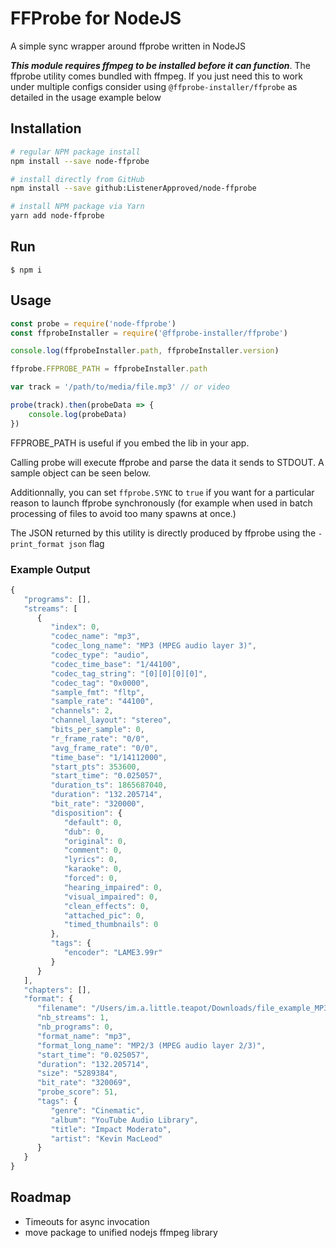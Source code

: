 # FFProbe for NodeJS

A simple sync wrapper around ffprobe written in NodeJS

***This module requires ffmpeg to be installed before it can function***.  The ffprobe utility comes bundled with ffmpeg.  If you just need this to work under multiple configs consider using `@ffprobe-installer/ffprobe` as detailed in the usage example below

## Installation

```sh
# regular NPM package install
npm install --save node-ffprobe

# install directly from GitHub
npm install --save github:ListenerApproved/node-ffprobe

# install NPM package via Yarn
yarn add node-ffprobe
```



## Run
 	$ npm i



## Usage

```js
const probe = require('node-ffprobe')
const ffprobeInstaller = require('@ffprobe-installer/ffprobe')

console.log(ffprobeInstaller.path, ffprobeInstaller.version)

ffprobe.FFPROBE_PATH = ffprobeInstaller.path

var track = '/path/to/media/file.mp3' // or video

probe(track).then(probeData => {
	console.log(probeData)
})
```

FFPROBE_PATH is useful if you embed the lib in your app.

Calling probe will execute ffprobe and parse the data it sends to STDOUT.  A sample object can be seen below.

Additionnally, you can set `ffprobe.SYNC` to `true` if you want for a particular reason to launch ffprobe synchronously (for example when used in batch processing of files to avoid too many spawns at once.)

The JSON returned by this utility is directly produced by ffprobe using the `-print_format json` flag


### Example Output


```js
{
   "programs": [],
   "streams": [
      {
         "index": 0,
         "codec_name": "mp3",
         "codec_long_name": "MP3 (MPEG audio layer 3)",
         "codec_type": "audio",
         "codec_time_base": "1/44100",
         "codec_tag_string": "[0][0][0][0]",
         "codec_tag": "0x0000",
         "sample_fmt": "fltp",
         "sample_rate": "44100",
         "channels": 2,
         "channel_layout": "stereo",
         "bits_per_sample": 0,
         "r_frame_rate": "0/0",
         "avg_frame_rate": "0/0",
         "time_base": "1/14112000",
         "start_pts": 353600,
         "start_time": "0.025057",
         "duration_ts": 1865687040,
         "duration": "132.205714",
         "bit_rate": "320000",
         "disposition": {
            "default": 0,
            "dub": 0,
            "original": 0,
            "comment": 0,
            "lyrics": 0,
            "karaoke": 0,
            "forced": 0,
            "hearing_impaired": 0,
            "visual_impaired": 0,
            "clean_effects": 0,
            "attached_pic": 0,
            "timed_thumbnails": 0
         },
         "tags": {
            "encoder": "LAME3.99r"
         }
      }
   ],
   "chapters": [],
   "format": {
      "filename": "/Users/im.a.little.teapot/Downloads/file_example_MP3_5MG.mp3",
      "nb_streams": 1,
      "nb_programs": 0,
      "format_name": "mp3",
      "format_long_name": "MP2/3 (MPEG audio layer 2/3)",
      "start_time": "0.025057",
      "duration": "132.205714",
      "size": "5289384",
      "bit_rate": "320069",
      "probe_score": 51,
      "tags": {
         "genre": "Cinematic",
         "album": "YouTube Audio Library",
         "title": "Impact Moderato",
         "artist": "Kevin MacLeod"
      }
   }
}
```


## Roadmap
* Timeouts for async invocation
* move package to unified nodejs ffmpeg library 
